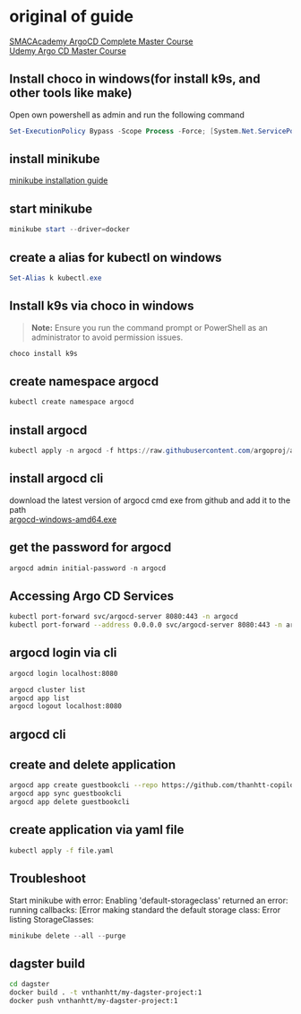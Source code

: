 # original of guide

[SMACAcademy ArgoCD Complete Master Course](https://github.com/SMACAcademy/ArgoCD-Complete-Master-Course/tree/main)  
[Udemy Argo CD Master Course](https://ascend.udemy.com/course/argo-cd-master-course-expert-techniques-in-gitops-devops/learn/lecture/41742588#overview)

## Install choco in windows(for install k9s, and other tools like make)

Open own powershell as admin and run the following command

```powershell
Set-ExecutionPolicy Bypass -Scope Process -Force; [System.Net.ServicePointManager]::SecurityProtocol = [System.Net.ServicePointManager]::SecurityProtocol -bor 3072; iex ((New-Object System.Net.WebClient).DownloadString('https://community.chocolatey.org/install.ps1'))
```

## install minikube

[minikube installation guide](https://minikube.sigs.k8s.io/docs/start/?arch=%2Fwindows%2Fx86-64%2Fstable%2F.exe+download)

## start minikube

```powershell
minikube start --driver=docker
```

## create a alias for kubectl on windows

```powershell
Set-Alias k kubectl.exe
```

## Install k9s via choco in windows
>
> **Note:** Ensure you run the command prompt or PowerShell as an administrator to avoid permission issues.

```powershell
choco install k9s
```

## create namespace argocd

```powershell
kubectl create namespace argocd
```

## install argocd

```powershell
kubectl apply -n argocd -f https://raw.githubusercontent.com/argoproj/argo-cd/stable/manifests/install.yaml
```

## install argocd cli

download the latest version of argocd cmd exe from github and add it to the path  
[argocd-windows-amd64.exe](https://github.com/argoproj/argo-cd/releases/tag/v2.13.2)

## get the password for argocd

```powershell
argocd admin initial-password -n argocd
```

## Accessing Argo CD Services

```bash
kubectl port-forward svc/argocd-server 8080:443 -n argocd
kubectl port-forward --address 0.0.0.0 svc/argocd-server 8080:443 -n argocd
```

## argocd login via cli

```bash
argocd login localhost:8080
```

```bash
argocd cluster list
argocd app list
argocd logout localhost:8080
```

## argocd cli

## create and delete application

```bash
argocd app create guestbookcli --repo https://github.com/thanhtt-copilot/argocd-example-apps.git --path guestbook --dest-server https://kubernetes.default.svc --dest-namespace default
argocd app sync guestbookcli
argocd app delete guestbookcli
```

## create application via yaml file

```bash
kubectl apply -f file.yaml
```

## Troubleshoot

Start minikube with error:
Enabling 'default-storageclass' returned an error: running callbacks: [Error making standard the default storage class: Error listing StorageClasses:

```powershell
minikube delete --all --purge
```

## dagster build

```bash
cd dagster
docker build . -t vnthanhtt/my-dagster-project:1
docker push vnthanhtt/my-dagster-project:1
```